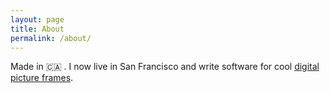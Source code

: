 ```yaml
---
layout: page
title: About
permalink: /about/
---
```


Made in 🇨🇦 . I now live in San Francisco and write software for cool <a href="https://auraframes.com/">digital picture frames</a>.
